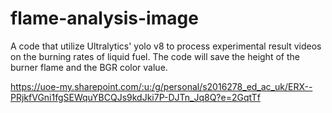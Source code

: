 # flame-analysis-image
A code that utilize Ultralytics' yolo v8 to process experimental result videos on the burning rates of liquid fuel. The code will save the height of the burner flame and the BGR color value.


https://uoe-my.sharepoint.com/:u:/g/personal/s2016278_ed_ac_uk/ERX--PRjkfVGni1fgSEWquYBCQJs9kdJki7P-DJTn_Jq8Q?e=2GqtTf

